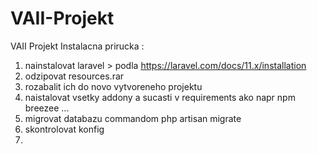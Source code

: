 # VAII-Projekt
VAII Projekt
Instalacna prirucka : 
1. nainstalovat laravel > podla https://laravel.com/docs/11.x/installation
2. odzipovat resources.rar
3. rozabalit ich do novo vytvoreneho projektu
4. naistalovat vsetky addony a sucasti v requirements ako napr npm breezee ...
5. migrovat databazu commandom php artisan migrate
6. skontrolovat konfig
7. 
